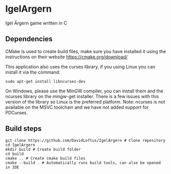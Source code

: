 # IgelArgern
Igel Ärgern game written in C

## Dependencies
CMake is used to create build files, make sure you have installed it using the instructions on their website https://cmake.org/download/

This application also uses the curses library, if you using Linux you can install it via the command:
```
sudo apt-get install libncurses-dev
```
On Windows, please use the MinGW compiler, you can install them and the ncurses library on the mingw-get installer. There is a few issues with this version of the library so Linux is the preferred platform.
Note: ncurses is not available on the MSVC toolchain and we have not added support for PDCurses.

## Build steps
```
git clone https://github.com/DavidLoftus/IgelArgern # Clone repository
cd IgelArgern
mkdir build # Create build folder
cd build
cmake .. # Create cmake build files
cmake --build . # Automatically runs build tools, can also be opened in IDE
```

